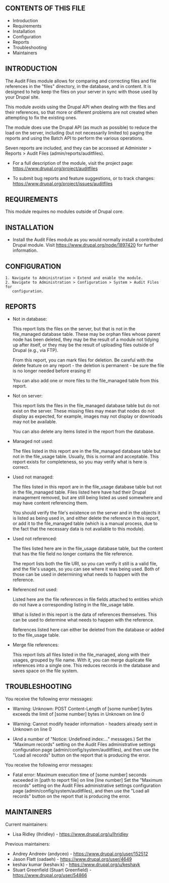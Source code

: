 CONTENTS OF THIS FILE
---------------------

 * Introduction
 * Requirements
 * Installation
 * Configuration
 * Reports
 * Troubleshooting
 * Maintainers


INTRODUCTION
------------

The Audit Files module allows for comparing and correcting files and file
references in the "files" directory, in the database, and in content. It is
designed to help keep the files on your server in sync with those used by your
Drupal site.

This module avoids using the Drupal API when dealing with the files and their
references, so that more or different problems are not created when attempting
to fix the existing ones.

The module does use the Drupal API (as much as possible) to reduce the load on
the server, including (but not necessarily limited to) paging the reports and
using the Batch API to perform the various operations.

Seven reports are included, and they can be accessed at Administer > Reports >
Audit Files (admin/reports/auditfiles).

 * For a full description of the module, visit the project page:
   https://www.drupal.org/project/auditfiles

 * To submit bug reports and feature suggestions, or to track changes:
   https://www.drupal.org/project/issues/auditfiles


REQUIREMENTS
------------

This module requires no modules outside of Drupal core.


INSTALLATION
------------

* Install the Audit Files module as you would normally install a contributed
  Drupal module. Visit https://www.drupal.org/node/1897420 for further
  information.


CONFIGURATION
-------------

    1. Navigate to Administration > Extend and enable the module.
    2. Navigate to Administration > Configuration > System > Audit Files for
       configuration.


REPORTS
-------

 * Not in database:

   This report lists the files on the server, but that is not in the
   file_managed database table. These may be orphan files whose parent node has
   been deleted, they may be the result of a module not tidying up after itself,
   or they may be the result of uploading files outside of Drupal (e.g., via
   FTP).

   From this report, you can mark files for deletion. Be careful with the delete
   feature on any report - the deletion is permanent - be sure the file is no
   longer needed before erasing it!

   You can also add one or more files to the file_managed table from this
   report.

 * Not on server:

   This report lists the files in the file_managed database table but
   do not exist on the server. These missing files may mean that nodes do not
   display as expected, for example, images may not display or downloads may not
   be available.

   You can also delete any items listed in the report from the database.

 * Managed not used:

   The files listed in this report are in the file_managed database table but
   not in the file_usage table. Usually, this is normal and acceptable. This
   report exists for completeness, so you may verify what is here is correct.

 * Used not managed:

   The files listed in this report are in the file_usage database table but not
   in the file_managed table. Files listed here have had their Drupal management
   removed, but are still being listed as used somewhere and may have content
   referencing them.

   You should verify the file's existence on the server and in the objects it is
   listed as being used in, and either delete the reference in this report, or
   add it to the file_managed table (which is a manual process, due to the fact
   that the necessary data is not available to this module).

 * Used not referenced:

   The files listed here are in the file_usage database table, but the content
   that has the file field no longer contains the file reference.

   The report lists both the file URI, so you can verify it still is a valid
   file, and the file's usages, so you can see where it was being used. Both of
   those can be used in determining what needs to happen with the reference.

 * Referenced not used:

   Listed here are the file references in file fields attached to entities which
   do not have a corresponding listing in the file_usage table.

   What is listed in this report is the data of references themselves. This can
   be used to determine what needs to happen with the reference.

   References listed here can either be deleted from the database or added to
   the file_usage table.

 * Merge file references:

   This report lists all files listed in the file_managed, along with their
   usages, grouped by file name. With it, you can merge duplicate file
   references into a single one. This reduces records in the database and saves
   space on the file system.


TROUBLESHOOTING
---------------

You receive the following error messages:

 * Warning: Unknown: POST Content-Length of [some number] bytes exceeds the
   limit of [some number] bytes in Unknown on line 0

 * Warning: Cannot modify header information - headers already sent in Unknown
   on line 0

 * (And a number of "Notice: Undefined index:..." messages.)
   Set the "Maximum records" setting on the Audit Files administrative settings
   configuration page (admin/config/system/auditfiles), and then use the "Load
   all records" button on the report that is producing the error.

You receive the following error messages:

 * Fatal error: Maximum execution time of [some number] seconds exceeded in
   [path to report file] on line [line number]
   Set the "Maximum records" setting on the Audit Files administrative settings
   configuration page (admin/config/system/auditfiles), and then use the "Load
   all records" button on the report that is producing the error.


MAINTAINERS
-----------

Current maintainers:

 * Lisa Ridley (lhridley) - https://www.drupal.org/u/lhridley

Previous maintainers:

 * Andrey Andreev (andyceo) - https://www.drupal.org/user/152512
 * Jason Flatt (oadaeh) - https://www.drupal.org/user/4649
 * keshav kumar (keshav.k) - https://www.drupal.org/u/keshavk
 * Stuart Greenfield (Stuart Greenfield) - https://www.drupal.org/user/54866
